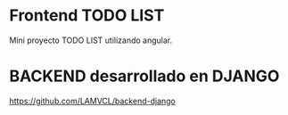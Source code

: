 # Frontend TODO LIST

Mini proyecto TODO LIST utilizando angular.

# BACKEND desarrollado en DJANGO
https://github.com/LAMVCL/backend-django


